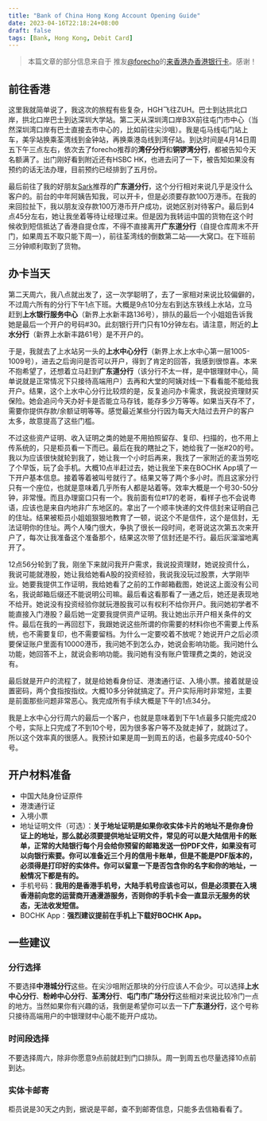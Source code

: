 ```yaml
---
title: "Bank of China Hong Kong Account Opening Guide"
date: 2023-04-16T22:18:24+08:00
draft: false
tags: [Bank, Hong Kong, Debit Card]
---
```


> 本篇文章的部分信息来自于 推友[@forecho](https://twitter.com/forecho)的[来香港办香港银行卡](https://blog.forecho.com/coming-to-hong-kong-to-get-a-hong-kong-bank-card.html)。感谢！

## 前往香港
这里我就简单说了，我这次的旅程有些复杂，HGH飞往ZUH。巴士到达拱北口岸，拱北口岸巴士到达深圳大学站。第二天从深圳湾口岸B3X前往屯门市中心（当然深圳湾口岸有巴士直接去市中心的，比如前往尖沙咀）。我是屯马线屯门站上车，美孚站换乘荃湾线到金钟站，再换乘港岛线到湾仔站。到达时间是4月14日周五下午三点左右，依次去了forecho推荐的**湾仔分行**和**铜锣湾分行**，都被告知今天名额满了。出门刚好看到附近还有HSBC HK，也进去问了一下，被告知如果没有预约的话无法办理，目前预约已经排到了五月份。

最后前往了我的好朋友[Sark](https://sarkxing.design)推荐的**广东道分行**，这个分行相对来说几乎是没什么客户的。前台的中年阿姨告知我，可以开卡，但是必须要存款100万港币。在我的来回拉扯下，我以朋友没存款100万港币开户成功，说她区别对待客户。最后到4点45分左右，她让我坐着等待让经理过来。但是因为我转运中国的货物在这个时候收到短信抵达了香港自提仓库，不得不直接离开**广东道分行**（自提仓库周末不开门，如果周五不取只能下周一），前往荃湾线的倒数第二站——大窝口。在下班前三分钟顺利取到了货物。

## 办卡当天
第二天周六，我八点就出发了，这一次学聪明了，去了一家相对来说比较偏僻的，不过周六所有的分行下午1点下班。大概是9点10分左右到达东铁线上水站，立马赶到**上水银行服务中心**（新界上水新丰路136号），排队的最后一个小姐姐告诉我她是最后一个开户的号码#30。此刻银行开门只有10分钟左右。请注意，附近的**上水分行**（新界上水新丰路61号）是不开户的。

于是，我就去了上水站另一头的**上水中心分行**（新界上水上水中心第一层1005-1009号），进去之后询问是否可以开户，得到了肯定的回答，我感到很惊喜。本来不抱希望了，还想着立马赶到**广东道分行**（该分行不太一样，是中银理财中心，简单说就是正常情况下只接待高端用户）去再和大堂的阿姨对线一下看看能不能给我开户。结果，这个上水中心分行比较烦的是，反复追问办卡需求，我说投资理财买保险。她会追问今天办好卡是否能立马存钱，能存多少万等等。如果当天存不了，需要你提供存款/余额证明等等。感觉最近某些分行因为每天大陆过去开户的客户太多，故意提高了这些门槛。

不过这些资产证明、收入证明之类的她是不用拍照留存、复印、扫描的，也不用上传系统的，只是柜员看一下而已。最后在我的瞎扯之下，她给我了一张#20的号。我以为应该很快就轮到我了，她让我一个小时后再来，我找了一家附近的麦当劳吃了个早饭，玩了会手机。大概10点半赶过去，她让我坐下来在BOCHK App填了一下开户基本信息。接着等着被叫号就行了。结果又等了两个多小时。而且这家分行只有一个座位，也就是意味着几乎所有人都是站着等。效率大概是一个号30-50分钟，非常慢。而且办理窗口只有一个。我前面有位#17的老哥，看样子也不会说粤语，应该也是来自内地非广东地区的。拿出了一个顺丰快递的文件信封来证明自己的住址。结果被柜员小姐姐狠狠地教育了一顿，说这个不是信件，这个是信封，无法证明你的住址。两个人嗓门很大，争执了很长一段时间，老哥说这次第五次来开户了，每次让我准备这个准备那个，结果这次带了信封还是不行。最后灰溜溜地离开了。

12点56分轮到了我，刚坐下来就问我开户需求，我说投资理财，她说投资什么，我说可能就港股，她让我给她看A股的投资经验，我说我没玩过股票，大学刚毕业。她要我提供工作证明，我给她看了之前的工作邮箱截图，她说这上面没有公司名，我说邮箱后缀还不能说明公司嘛。最后看这看那看了一通之后，她还是表现地不给开。她说没有投资经验你就玩港股我可以有权利不给你开户。我问她初学者不能直接入门港股？最后她一定要我提供资产证明。我让她出示开户相关条件的文件。最后在我的一再回怼下，我跟她说这些所谓的你需要的材料你也不需要上传系统，也不需要复印，也不需要留档。为什么一定要咬着不放呢？她说开户之后必须要保证账户里面有10000港币，我问她不到怎么办，她说会影响功能。我问她什么功能，她回答不上，就说会影响功能。我问她有没有账户管理费之类的，她说没有。

最后就是开户的流程了，就是给她看身份证、港澳通行证、入境小票。接着就是设置密码，两个食指按指纹。大概10多分钟就搞定了。开户实际用时非常短，主要是前面那些问题非常恶心。我完成所有手续大概是下午的1点34分。

我是上水中心分行周六的最后一个客户，也就是意味着到下午1点最多只能完成20个号，实际上只完成了不到10个号，因为很多客户等不及就走掉了，就跳过了。所以这个效率真的很感人。我预计如果是周一到周五的话，也最多完成40-50个号。

## 开户材料准备
- 中国大陆身份证原件
- 港澳通行证
- 入境小票
- 地址证明文件（可选）：**关于地址证明是如果你收实体卡片的地址不是你身份证上的地址，那么就必须要提供地址证明文件，常见的可以是大陆信用卡的账单，正常的大陆银行每个月会给你预留的邮箱发送一份PDF文件，如果没有可以向银行索要。你可以准备近三个月的信用卡账单，但是不能是PDF版本的，必须得是打印好的实体件。你可以留意一下是否包含你的名字和你的地址，一般情况下都是有的。**
- 手机号码：**我用的是香港手机号，大陆手机号应该也可以，但是必须要在入境香港前向您的运营商开通漫游服务，否则你的手机卡会一直显示无服务的状态，无法收发短信。**
- BOCHK App：**强烈建议提前在手机上下载好BOCHK App。**

## 一些建议
### 分行选择
不要选择**中港城分行**这些。在尖沙咀附近那块的分行应该人不会少。可以选择**上水中心分行**、**粉岭中心分行**、**荃湾分行**、**屯门市广场分行**这些相对来说比较冷门一点的地方。当然如果你有兴趣的话，我倒是希望你可以去一下**广东道分行**，这个号称只接待高端用户的中银理财中心能不能开户成功。

### 时间段选择
不要选择周六，除非你愿意9点前就赶到门口排队。周一到周五也尽量选择10点前到达。

### 实体卡邮寄
柜员说是30天之内到，据说是平邮，查不到邮寄信息，只能多去信箱看看了。